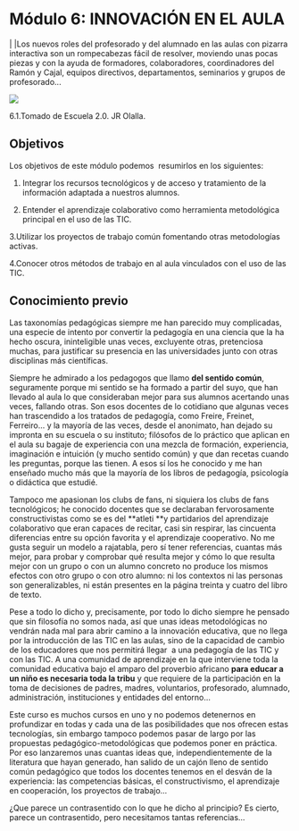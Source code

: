 
# Módulo 6: INNOVACIÓN EN EL AULA
| |Los nuevos roles del profesorado y del alumnado en las aulas con pizarra interactiva son un rompecabezas fácil de resolver, moviendo unas pocas piezas y con la ayuda de formadores, colaboradores, coordinadores del Ramón y Cajal, equipos directivos, departamentos, seminarios y grupos de profesorado... 


![](http://www.aularagon.org/Files/UserFiles/File/ESCUELA2.0/INNOVACION1.jpg)

6.1.Tomado de Escuela 2.0. JR Olalla.

## Objetivos

Los objetivos de este módulo podemos  resumirlos en los siguientes:

1. Integrar los recursos tecnológicos y de acceso y tratamiento de la información adaptada a nuestros alumnos.

2. Entender el aprendizaje colaborativo como herramienta metodológica principal en el uso de las TIC.

3.Utilizar los proyectos de trabajo común fomentando otras metodologías activas.

4.Conocer otros métodos de trabajo en al aula vinculados con el uso de las TIC.

## Conocimiento previo

Las taxonomías pedagógicas siempre me han parecido muy complicadas, una especie de intento por convertir la pedagogía en una ciencia que la ha hecho oscura, ininteligible unas veces, excluyente otras, pretenciosa muchas, para justificar su presencia en las universidades junto con otras disciplinas más científicas.

Siempre he admirado a los pedagogos que llamo ****del sentido común****, seguramente porque mi sentido se ha formado a partir del suyo, que han llevado al aula lo que consideraban mejor para sus alumnos acertando unas veces, fallando otras. Son esos docentes de lo cotidiano que algunas veces han trascendido a los tratados de pedagogía, como Freire, Freinet, Ferreiro... y la mayoría de las veces, desde el anonimato, han dejado su impronta en su escuela o su instituto; filósofos de lo práctico que aplican en el aula su bagaje de experiencia con una mezcla de formación, experiencia, imaginación e intuición (y mucho sentido común) y que dan recetas cuando les preguntas, porque las tienen. A esos sí los he conocido y me han enseñado mucho más que la mayoría de los libros de pedagogía, psicología o didáctica que estudié.

Tampoco me apasionan los clubs de fans, ni siquiera los clubs de fans tecnológicos; he conocido docentes que se declaraban fervorosamente constructivistas como se es del **atleti **y partidarios del aprendizaje colaborativo que eran capaces de recitar, casi sin respirar, las cincuenta diferencias entre su opción favorita y el aprendizaje cooperativo. No me gusta seguir un modelo a rajatabla, pero sí tener referencias, cuantas más mejor, para probar y comprobar qué resulta mejor y cómo lo que resulta mejor con un grupo o con un alumno concreto no produce los mismos efectos con otro grupo o con otro alumno: ni los contextos ni las personas son generalizables, ni están presentes en la página treinta y cuatro del libro de texto.

Pese a todo lo dicho y, precisamente, por todo lo dicho siempre he pensado que sin filosofía no somos nada, así que unas ideas metodológicas no vendrán nada mal para abrir camino a la innovación educativa, que no llega por la introducción de las TIC en las aulas, sino de la capacidad de cambio de los educadores que nos permitirá llegar  a una pedagogía de las TIC y con las TIC. A una comunidad de aprendizaje en la que interviene toda la comunidad educativa bajo el amparo del proverbio africano **para educar a un niño es necesaria toda la tribu** y que requiere de la participación en la toma de decisiones de padres, madres, voluntarios, profesorado, alumnado, administración, instituciones y entidades del entorno...

Este curso es muchos cursos en uno y no podemos detenernos en profundizar en todas y cada una de las posibilidades que nos ofrecen estas tecnologías, sin embargo tampoco podemos pasar de largo por las propuestas pedagógico-metodológicas que podemos poner en práctica. Por eso lanzaremos unas cuantas ideas que, independientemente de la literatura que hayan generado, han salido de un cajón lleno de sentido común pedagógico que todos los docentes tenemos en el desván de la experiencia: las competencias básicas, el constructivismo, el aprendizaje en cooperación, los proyectos de trabajo...

¿Que parece un contrasentido con lo que he dicho al principio? Es cierto, parece un contrasentido, pero necesitamos tantas referencias...

